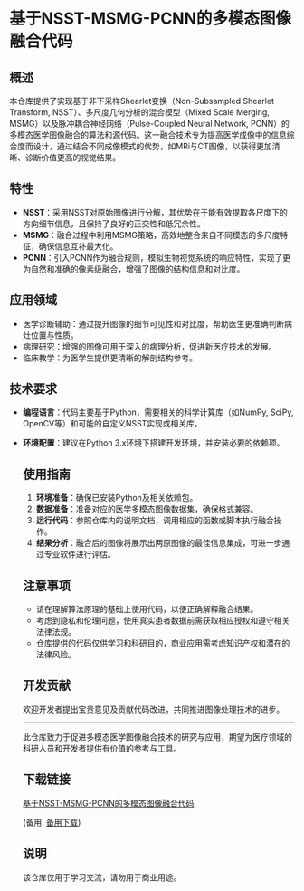# 基于NSST-MSMG-PCNN的多模态图像融合代码

## 概述
本仓库提供了实现基于非下采样Shearlet变换（Non-Subsampled Shearlet Transform, NSST）、多尺度几何分析的混合模型（Mixed Scale Merging, MSMG）以及脉冲耦合神经网络（Pulse-Coupled Neural Network, PCNN）的多模态医学图像融合的算法和源代码。这一融合技术专为提高医学成像中的信息综合度而设计，通过结合不同成像模式的优势，如MRi与CT图像，以获得更加清晰、诊断价值更高的视觉结果。

## 特性
- **NSST**：采用NSST对原始图像进行分解，其优势在于能有效提取各尺度下的方向细节信息，且保持了良好的正交性和低冗余性。
- **MSMG**：融合过程中利用MSMG策略，高效地整合来自不同模态的多尺度特征，确保信息互补最大化。
- **PCNN**：引入PCNN作为融合规则，模拟生物视觉系统的响应特性，实现了更为自然和准确的像素级融合，增强了图像的结构信息和对比度。

## 应用领域
- 医学诊断辅助：通过提升图像的细节可见性和对比度，帮助医生更准确判断病灶位置与性质。
- 病理研究：增强的图像可用于深入的病理分析，促进新医疗技术的发展。
- 临床教学：为医学生提供更清晰的解剖结构参考。

## 技术要求
- **编程语言**：代码主要基于Python，需要相关的科学计算库（如NumPy, SciPy, OpenCV等）和可能的自定义NSST实现或相关库。
- **环境配置**：建议在Python 3.x环境下搭建开发环境，并安装必要的依赖项。

  ## 使用指南
  1. **环境准备**：确保已安装Python及相关依赖包。
  2. **数据准备**：准备对应的医学多模态图像数据集，确保格式兼容。
  3. **运行代码**：参照仓库内的说明文档，调用相应的函数或脚本执行融合操作。
  4. **结果分析**：融合后的图像将展示出两原图像的最佳信息集成，可进一步通过专业软件进行评估。

  ## 注意事项
  - 请在理解算法原理的基础上使用代码，以便正确解释融合结果。
  - 考虑到隐私和伦理问题，使用真实患者数据前需获取相应授权和遵守相关法律法规。
  - 仓库提供的代码仅供学习和科研目的，商业应用需考虑知识产权和潜在的法律风险。

  ## 开发贡献
  欢迎开发者提出宝贵意见及贡献代码改进，共同推进图像处理技术的进步。

  ---

  此仓库致力于促进多模态医学图像融合技术的研究与应用，期望为医疗领域的科研人员和开发者提供有价值的参考与工具。

  ## 下载链接
  [基于NSST-MSMG-PCNN的多模态图像融合代码](https://pan.quark.cn/s/225cca0884f4) 

  (备用: [备用下载](https://pan.baidu.com/s/1n9KE1fVjiqVYvNf3OXNbkQ?pwd=1234))

  ## 说明

  该仓库仅用于学习交流，请勿用于商业用途。
